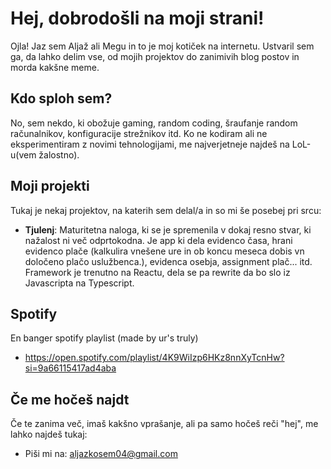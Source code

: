 # Hej, dobrodošli na moji strani! 

Ojla! Jaz sem Aljaž ali Megu in to je moj kotiček na internetu. Ustvaril sem ga, da lahko delim vse, od mojih projektov do zanimivih blog postov in morda kakšne meme.

## Kdo sploh sem?

No, sem nekdo, ki obožuje gaming, random coding, šraufanje random računalnikov, konfiguracije strežnikov itd. Ko ne kodiram ali ne eksperimentiram z novimi tehnologijami, me najverjetneje najdeš na LoL-u(vem žalostno).

## Moji projekti

Tukaj je nekaj projektov, na katerih sem delal/a in so mi še posebej pri srcu:

- **Tjulenj**: Maturitetna naloga, ki se je spremenila v dokaj resno stvar, ki nažalost ni več odprtokodna. Je app ki dela evidenco časa, hrani evidenco plače (kalkulira vnešene ure in ob koncu meseca dobis vn določeno plačo uslužbenca.), evidenca osebja, assignment plač... itd. Framework je trenutno na Reactu, dela se pa rewrite da bo slo iz Javascripta na Typescript.

## Spotify

En banger spotify playlist (made by ur's truly)
 - https://open.spotify.com/playlist/4K9WiIzp6HKz8nnXyTcnHw?si=9a66115417ad4aba



## Če me hočeš najdt

Če te zanima več, imaš kakšno vprašanje, ali pa samo hočeš reči "hej", me lahko najdeš tukaj:

- Piši mi na: [aljazkosem04@gmail.com](mailto:aljazkosem04@gmail.com)

